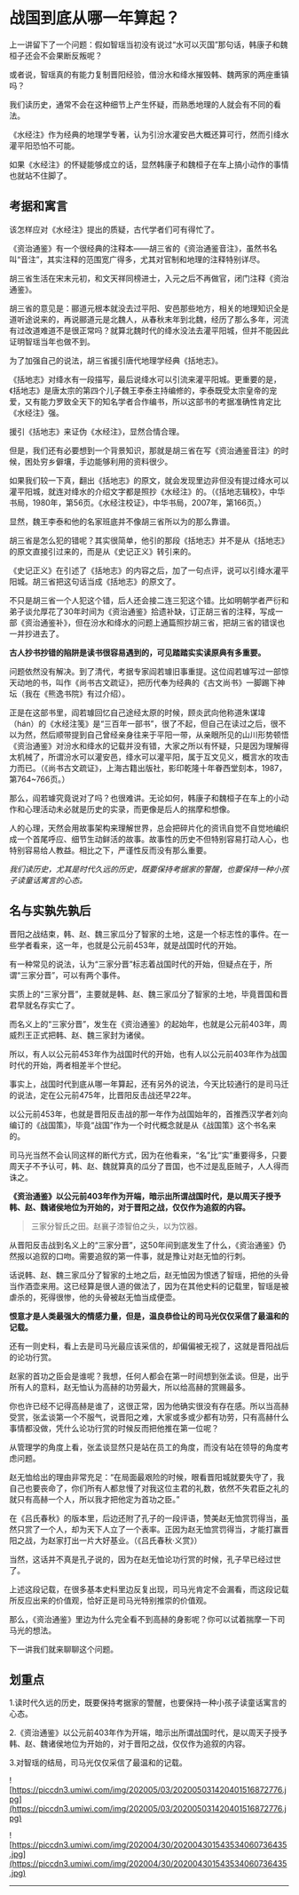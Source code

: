 # 战国到底从哪一年算起？

上一讲留下了一个问题：假如智瑶当初没有说过“水可以灭国”那句话，韩康子和魏桓子还会不会果断反叛呢？

或者说，智瑶真的有能力复制晋阳经验，借汾水和绛水摧毁韩、魏两家的两座重镇吗？

我们读历史，通常不会在这种细节上产生怀疑，而熟悉地理的人就会有不同的看法。

《水经注》作为经典的地理学专著，认为引汾水灌安邑大概还算可行，然而引绛水灌平阳恐怕不可能。

如果《水经注》的怀疑能够成立的话，显然韩康子和魏桓子在车上搞小动作的事情也就站不住脚了。

## 考据和寓言

该怎样应对《水经注》提出的质疑，古代学者们可有得忙了。

《资治通鉴》有一个很经典的注释本——胡三省的《资治通鉴音注》，虽然书名叫“音注”，其实注释的范围宽广得多，尤其对官制和地理的注释特别详尽。

胡三省生活在宋末元初，和文天祥同榜进士，入元之后不再做官，闭门注释《资治通鉴》。

胡三省的意见是：郦道元根本就没去过平阳、安邑那些地方，相关的地理知识全是道听途说来的，再说郦道元是北魏人，从春秋末年到北魏，经历了那么多年，河流有过改道难道不是很正常吗？就算北魏时代的绛水没法去灌平阳城，但并不能因此证明智瑶当年也做不到。

为了加强自己的说法，胡三省援引唐代地理学经典《括地志》。

《括地志》对绛水有一段描写，最后说绛水可以引流来灌平阳城。更重要的是，《括地志》是唐太宗的第四个儿子魏王李泰主持编修的，李泰既受太宗皇帝的宠爱，又有能力罗致全天下的知名学者合作编书，所以这部书的考据准确性肯定比《水经注》强。

援引《括地志》来证伪《水经注》，显然合情合理。

但是，我们还有必要想到一个背景知识，那就是胡三省在写《资治通鉴音注》的时候，困处穷乡僻壤，手边能够利用的资料很少。

如果我们较一下真，翻出《括地志》的原文，就会发现里边非但没有提过绛水可以灌平阳城，就连对绛水的介绍文字都是照抄《水经注》的。（《括地志辑校》，中华书局，1980年，第56页。《水经注校证》，中华书局，2007年，第166页。）

显然，魏王李泰和他的名家班底并不像胡三省所以为的那么靠谱。

胡三省是怎么犯的错呢？其实很简单，他引的那段《括地志》并不是从《括地志》的原文直接引过来的，而是从《史记正义》转引来的。

《史记正义》在引述了《括地志》的内容之后，加了一句点评，说可以引绛水灌平阳城。胡三省把这句话当成《括地志》的原文了。

不只是胡三省一个人犯这个错，后人还会接二连三犯这个错。比如明朝学者严衍和弟子谈允厚花了30年时间为《资治通鉴》拾遗补缺，订正胡三省的注释，写成一部《资治通鉴补》，但在汾水和绛水的问题上通篇照抄胡三省，把胡三省的错误也一并抄进去了。

 **古人抄书抄错的陷阱是读书很容易遇到的，可见踏踏实实读原典有多重要。**

问题依然没有解决。到了清代，考据专家阎若璩旧事重提。这位阎若璩写过一部惊天动地的书，叫作《尚书古文疏证》，把历代奉为经典的《古文尚书》一脚踢下神坛（我在《熊逸书院》有过介绍）。

正是在这部书里，阎若璩回忆自己途经太原的时候，顾炎武向他称道朱谋㙔（hán）的《水经注笺》是“三百年一部书”，很了不起，但自己在读过之后，很不以为然，然后顺带提到自己曾经亲身往来于平阳一带，从亲眼所见的山川形势顿悟《资治通鉴》对汾水和绛水的记载并没有错，大家之所以有怀疑，只是因为理解得太机械了，所谓汾水可以灌安邑，绛水可以灌平阳，属于互文见义，概言水的攻击力而已。（《尚书古文疏证》，上海古籍出版社，影印乾隆十年眷西堂刻本，1987，第764~766页。）

那么，阎若璩究竟说对了吗？也很难讲。无论如何，韩康子和魏桓子在车上的小动作和心理活动未必就是历史的实录，而更像是后人的揣摩和想像。

人的心理，天然会用故事架构来理解世界，总会把碎片化的资讯自觉不自觉地编织成一个首尾呼应、细节生动鲜活的故事。故事性的历史不但特别容易打动人心，也特别容易给人教益。相比之下，严谨性反而没有那么重要。

 *我们读历史，尤其是时代久远的历史，既要保持考据家的警醒，也要保持一种小孩子读童话寓言的心态。*

## 名与实孰先孰后

晋阳之战结束，韩、赵、魏三家瓜分了智家的土地，这是一个标志性的事件。在一些学者看来，这一年，也就是公元前453年，就是战国时代的开始。

有一种常见的说法，认为“三家分晋”标志着战国时代的开始，但疑点在于，所谓“三家分晋”，可以有两个事件。

实质上的“三家分晋”，主要就是韩、赵、魏三家瓜分了智家的土地，毕竟晋国和晋君早就名存实亡了。

而名义上的“三家分晋”，发生在《资治通鉴》的起始年，也就是公元前403年，周威烈王正式把韩、赵、魏三家封为诸侯。

所以，有人以公元前453年作为战国时代的开始，也有人以公元前403年作为战国时代的开始，两者相差半个世纪。

事实上，战国时代到底从哪一年算起，还有另外的说法，今天比较通行的是司马迁的说法，定在公元前475年，比晋阳反击战还早22年。

以公元前453年，也就是晋阳反击战的那一年作为战国始年的，首推西汉学者刘向编订的《战国策》，毕竟“战国”作为一个时代概念就是从《战国策》这个书名来的。

司马光当然不会认同这样的断代方式，因为在他看来，“名”比“实”重要得多，只要周天子不予认可，韩、赵、魏就算真的瓜分了晋国，也不过是乱臣贼子，人人得而诛之。

 **《资治通鉴》以公元前403年作为开端，暗示出所谓战国时代，是以周天子授予韩、赵、魏诸侯地位为开始的，对于晋阳之战，仅仅作为追叙的内容。**

> 三家分智氏之田。赵襄子漆智伯之头，以为饮器。

从晋阳反击战到名义上的“三家分晋”，这50年间到底发生了什么，《资治通鉴》仍然报以追叙的口吻。需要追叙的第一件事，就是豫让对赵无恤的行刺。

话说韩、赵、魏三家瓜分了智家的土地之后，赵无恤因为恨透了智瑶，把他的头骨当作酒壶来用。这已经算是很人道的做法了，因为在其他史料的记载里，智瑶是被虐杀的，死得很惨，他的头骨被赵无恤当成便壶。

 **恨意才是人类最强大的情感力量，但是，温良恭俭让的司马光仅仅采信了最温和的记载。**

还有一则史料，看上去是司马光最应该采信的，却偏偏被无视了，这就是晋阳战后的论功行赏。

赵家的首功之臣会是谁呢？我想，任何人都会在第一时间想到张孟谈。但是，出乎所有人的意料，赵无恤认为高赫的功劳最大，所以给高赫的赏赐最多。

你也许已经不记得高赫是谁了，这很正常，因为他确实很没有存在感。所以当高赫受赏，张孟谈第一个不服气，说晋阳之难，大家或多或少都有功劳，只有高赫什么事情都没做，凭什么论功行赏的时候反而把他推在第一位呢？

从管理学的角度上看，张孟谈显然只是站在员工的角度，而没有站在领导的角度考虑问题。

赵无恤给出的理由非常充足：“在局面最艰险的时候，眼看晋阳城就要失守了，我自己也要丧命了，你们所有人都怠慢了对我这位主君的礼数，依然不失君臣之礼的就只有高赫一个人，所以我才把他定为首功之臣。”

在《吕氏春秋》的版本里，后边还附了孔子的一段评语，赞美赵无恤赏罚得当，虽然只赏了一个人，却为天下人立了一个表率。正因为赵无恤赏罚得当，才能打赢晋阳之战，为赵家打出一片大好基业。（《吕氏春秋·义赏》）

当然，这话并不真是孔子说的，因为在赵无恤论功行赏的时候，孔子早已经过世了。

上述这段记载，在很多基本史料里边反复出现，司马光肯定不会漏看，而这段记载所反应出来的价值观，恰好正是司马光特别推崇的价值观。

那么，《资治通鉴》里边为什么完全看不到高赫的身影呢？你可以试着揣摩一下司马光的想法。

下一讲我们就来聊聊这个问题。

## 划重点

1.读时代久远的历史，既要保持考据家的警醒，也要保持一种小孩子读童话寓言的心态。

2.《资治通鉴》以公元前403年作为开端，暗示出所谓战国时代，是以周天子授予韩、赵、魏诸侯地位为开始的，对于晋阳之战，仅仅作为追叙的内容。

3.对智瑶的结局，司马光仅仅采信了最温和的记载。

![https://piccdn3.umiwi.com/img/202005/03/202005031420401516872776.jpg](https://piccdn3.umiwi.com/img/202005/03/202005031420401516872776.jpg)

![https://piccdn3.umiwi.com/img/202004/30/202004301543534060736435.jpg](https://piccdn3.umiwi.com/img/202004/30/202004301543534060736435.jpg)

---
